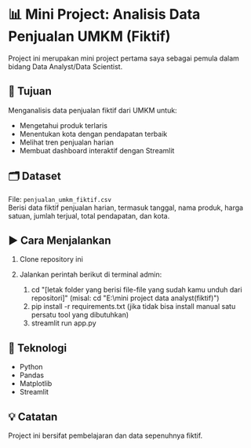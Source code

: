 # 📊 Mini Project: Analisis Data Penjualan UMKM (Fiktif)

Project ini merupakan mini project pertama saya sebagai pemula dalam bidang Data Analyst/Data Scientist.

## 📌 Tujuan
Menganalisis data penjualan fiktif dari UMKM untuk:
- Mengetahui produk terlaris
- Menentukan kota dengan pendapatan terbaik
- Melihat tren penjualan harian
- Membuat dashboard interaktif dengan Streamlit

## 🗂 Dataset
File: `penjualan_umkm_fiktif.csv`  
Berisi data fiktif penjualan harian, termasuk tanggal, nama produk, harga satuan, jumlah terjual, total pendapatan, dan kota.

## ▶️ Cara Menjalankan
1. Clone repository ini
2. Jalankan perintah berikut di terminal admin:

	1. cd "[letak folder yang berisi file-file yang sudah kamu unduh dari repositori]" (misal: cd "E:\mini 		   project data analyst(fiktif)")
	2. pip install -r requirements.txt (jika tidak bisa install manual satu persatu tool yang dibutuhkan)
	3. streamlit run app.py

## 🧪 Teknologi
- Python
- Pandas
- Matplotlib
- Streamlit

## 💡 Catatan
Project ini bersifat pembelajaran dan data sepenuhnya fiktif.

